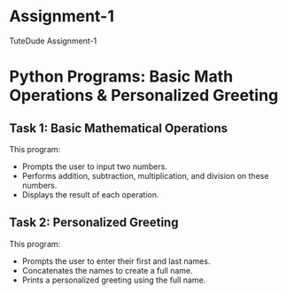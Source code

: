 # Assignment-1
TuteDude Assignment-1
# Python Programs: Basic Math Operations & Personalized Greeting

## Task 1: Basic Mathematical Operations

This program:
- Prompts the user to input two numbers.
- Performs addition, subtraction, multiplication, and division on these numbers.
- Displays the result of each operation.

## Task 2: Personalized Greeting

This program:
- Prompts the user to enter their first and last names.
- Concatenates the names to create a full name.
- Prints a personalized greeting using the full name.
